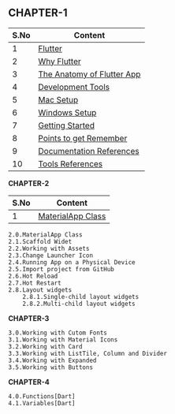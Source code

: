 ## CHAPTER-1

| S.No | Content |
| --------	 | ------------ |
| 1 | [Flutter](CHAPTER-1.md#flutter) | 
| 2 | [Why Flutter](CHAPTER-1.md#why-flutter) |    
| 3 | [The Anatomy of Flutter App](CHAPTER-1.md#the-anatomy-of-flutter-app) |  
| 4 | [Development Tools](CHAPTER-1.md#development-tools) |  
| 5 | [Mac Setup](CHAPTER-1.md#mac-setup) |
| 6 | [Windows Setup](CHAPTER-1.md#windows-setup) |
| 7 | [Getting Started](CHAPTER-1.md#getting-started) |   
| 8 | [Points to get Remember](CHAPTER-1.md#points-to-get-remember) | 
| 9 | [Documentation References](CHAPTER-1.md#documentation-references) |   
| 10 | [Tools References](CHAPTER-1.md#tools-references) |


    
__CHAPTER-2__  

| S.No | Content |
| --------	 | ------------ |
| 1 | [MaterialApp Class](CHAPTER-2.md#materialapp-class) |
    2.0.MaterialApp Class  
    2.1.Scaffold Widet  
    2.2.Working with Assets  
    2.3.Change Launcher Icon  
    2.4.Running App on a Physical Device   
    2.5.Import project from GitHub  
    2.6.Hot Reload
    2.7.Hot Restart  
    2.8.Layout widgets  
        2.8.1.Single-child layout widgets
        2.8.2.Multi-child layout widgets
    
__CHAPTER-3__  

    3.0.Working with Cutom Fonts  
    3.1.Working with Material Icons  
    3.2.Working with Card  
    3.3.Working with ListTile, Column and Divider 
    3.4.Working with Expanded  
    3.5.Working with Buttons 
    
__CHAPTER-4__

    4.0.Functions[Dart]  
    4.1.Variables[Dart]
    

